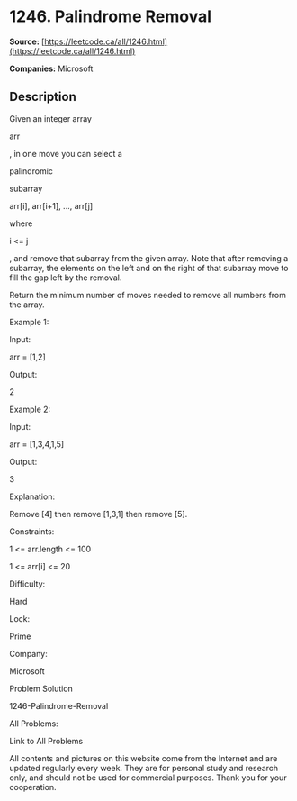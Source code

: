# 1246. Palindrome Removal

**Source:** [https://leetcode.ca/all/1246.html](https://leetcode.ca/all/1246.html)

**Companies:** Microsoft

## Description

Given an integer array

arr

, in one move you can select a

palindromic

subarray

arr[i], arr[i+1], ..., arr[j]

where

i <= j

, and remove
        that subarray from the given array. Note that after removing a subarray, the elements on the
        left and on the right of that subarray move to fill the gap left by the removal.

Return the minimum number of moves needed to remove all numbers from the array.

Example 1:

Input:

arr = [1,2]

Output:

2

Example 2:

Input:

arr = [1,3,4,1,5]

Output:

3

Explanation:

Remove [4] then remove [1,3,1] then remove [5].

Constraints:

1 <= arr.length <= 100

1 <= arr[i] <= 20

Difficulty:

Hard

Lock:

Prime

Company:

Microsoft

Problem Solution

1246-Palindrome-Removal

All Problems:

Link to All Problems

All contents and pictures on this website come from the Internet and are updated regularly every week. They are for personal study and research only, and should not be used for commercial purposes. Thank you for your cooperation.

